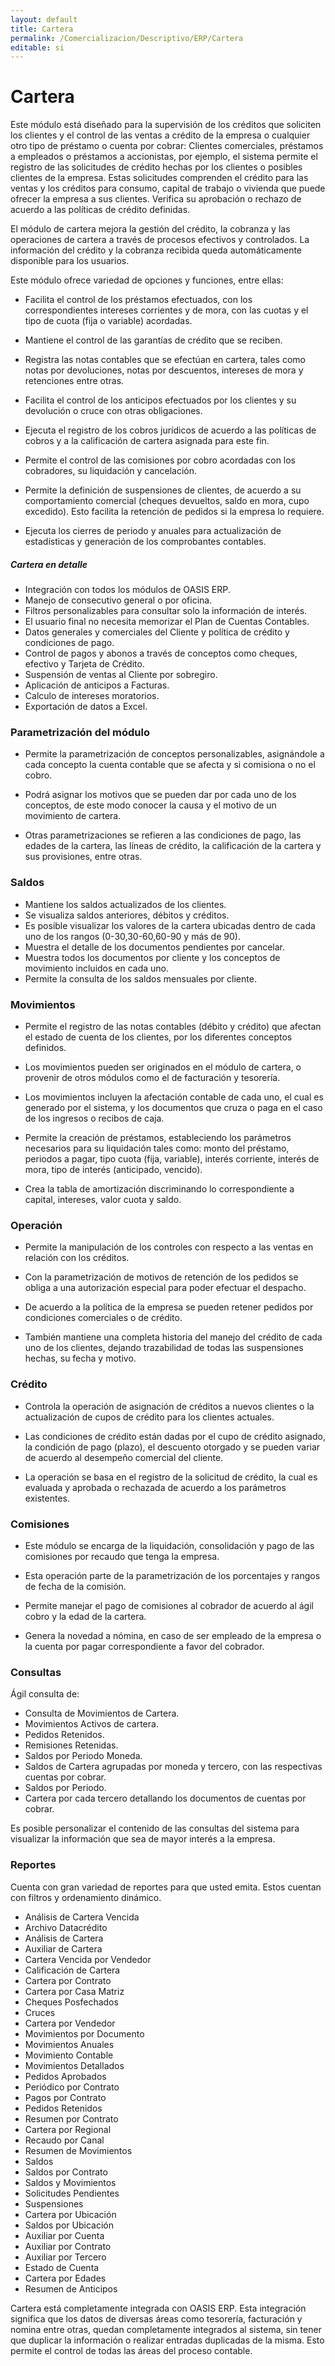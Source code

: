 ```yaml
---
layout: default
title: Cartera
permalink: /Comercializacion/Descriptivo/ERP/Cartera
editable: si
---
```


# Cartera

Este módulo está diseñado para la supervisión de los créditos que soliciten los clientes y el control de las ventas a crédito de la empresa o cualquier otro tipo de préstamo o cuenta por cobrar: Clientes comerciales, préstamos a empleados o préstamos a accionistas, por ejemplo, el sistema permite el registro de las solicitudes de crédito hechas por los clientes o posibles clientes de la empresa. Estas solicitudes comprenden el crédito para las ventas y los créditos para consumo, capital de trabajo o vivienda que puede ofrecer la empresa a sus clientes. Verifica su aprobación o rechazo de acuerdo a las políticas de crédito definidas.  

El módulo de cartera mejora la gestión del crédito, la cobranza y las operaciones de cartera a través de procesos efectivos y controlados. La información del crédito y la cobranza recibida queda automáticamente disponible para los usuarios.  

Este módulo ofrece variedad de opciones y funciones, entre ellas:

* Facilita el control de los préstamos efectuados, con los correspondientes intereses corrientes y de mora, con las cuotas y el tipo de cuota (fija o variable) acordadas.  

* Mantiene el control de las garantías de crédito que se reciben.  

* Registra las notas contables que se efectúan en cartera, tales como notas por devoluciones, notas por descuentos, intereses de mora y retenciones entre otras.  

* Facilita el control de los anticipos efectuados por los clientes y su devolución o cruce con otras obligaciones.  

* Ejecuta el registro de los cobros jurídicos de acuerdo a las políticas de cobros y a la calificación de cartera asignada para este fin.  

* Permite el control de las comisiones por cobro acordadas con los cobradores, su liquidación y cancelación.  

* Permite la definición de suspensiones de clientes, de acuerdo a su comportamiento comercial (cheques devueltos, saldo en mora, cupo excedido). Esto facilita la retención de pedidos si la empresa lo requiere.  

* Ejecuta los cierres de periodo y anuales para actualización de estadísticas y generación de los comprobantes contables.  


##### Cartera en detalle

* Integración con todos los módulos de OASIS ERP.  
* Manejo de consecutivo general o por oficina.  
* Filtros personalizables para consultar solo la información de interés.  
* El usuario final no necesita memorizar el Plan de Cuentas Contables.  
* Datos generales y comerciales del Cliente y política de crédito y condiciones de pago.  
* Control de pagos y abonos a través de conceptos como cheques, efectivo y Tarjeta de Crédito.  
* Suspensión de ventas al Cliente por sobregiro.  
* Aplicación de anticipos a Facturas.  
* Calculo de intereses moratorios.  
* Exportación de datos a Excel.  


### Parametrización del módulo

* Permite la parametrización de conceptos personalizables, asignándole a cada concepto la cuenta contable que se afecta y si comisiona o no el cobro.  

* Podrá asignar los motivos que se pueden dar por cada uno de los conceptos, de este modo conocer la causa y el motivo de un movimiento de cartera.  

* Otras parametrizaciones se refieren a las condiciones de pago, las edades de la cartera, las líneas de crédito, la calificación de la cartera y sus provisiones, entre otras.  


### Saldos

* Mantiene los saldos actualizados de los clientes.  
* Se visualiza saldos anteriores, débitos y créditos.  
* Es posible visualizar los valores de la cartera ubicadas dentro de cada uno de los rangos (0-30,30-60,60-90 y más de 90).  
* Muestra el detalle de los documentos pendientes por cancelar.  
* Muestra todos los documentos por cliente y los conceptos de movimiento incluidos en cada uno.  
* Permite la consulta de los saldos mensuales por cliente.  


### Movimientos

* Permite el registro de las notas contables (débito y crédito) que afectan el estado de cuenta de los clientes, por los diferentes conceptos definidos.  

* Los movimientos pueden ser originados en el módulo de cartera, o provenir de otros módulos como el de facturación y tesorería.  

* Los movimientos incluyen la afectación contable de cada uno, el cual es generado por el sistema, y los documentos que cruza o paga en el caso de los ingresos o recibos de caja.  

* Permite la creación de préstamos, estableciendo los parámetros necesarios para su liquidación tales como: monto del préstamo, periodos a pagar, tipo cuota (fija, variable), interés corriente, interés de mora, tipo de interés (anticipado, vencido).  

* Crea la tabla de amortización discriminando lo correspondiente a capital, intereses, valor cuota y saldo.  


### Operación

* Permite la manipulación de los controles con respecto a las ventas en relación con los créditos.  

* Con la parametrización de motivos de retención de los pedidos se obliga a una autorización especial para poder efectuar el despacho.  

* De acuerdo a la política de la empresa se pueden retener pedidos por  condiciones comerciales o de crédito.  

* También mantiene una completa historia del manejo del crédito de cada uno de los clientes, dejando trazabilidad de todas las suspensiones hechas, su fecha y motivo.  


### Crédito

* Controla la operación de asignación de créditos a nuevos clientes o la actualización de cupos de crédito para los clientes actuales.  

* Las condiciones de crédito están dadas por el cupo de crédito asignado, la condición de pago (plazo), el descuento otorgado y se pueden variar de acuerdo al desempeño comercial del cliente.  

* La operación se basa en el registro de la solicitud de crédito, la cual es evaluada y aprobada o rechazada de acuerdo a los parámetros existentes.  


### Comisiones

* Este módulo se encarga de la liquidación, consolidación y pago de las comisiones por recaudo que tenga la empresa.  

* Esta operación parte de la parametrización de los porcentajes y rangos de fecha de la comisión.  

* Permite manejar el pago de comisiones al cobrador de acuerdo al ágil cobro y la edad de la cartera.  

* Genera la novedad a nómina, en caso de ser empleado de la empresa o la cuenta por pagar correspondiente a favor del cobrador.  


### Consultas

Ágil consulta de:  

* Consulta de Movimientos de Cartera.  
* Movimientos Activos de cartera.  
* Pedidos Retenidos.  
* Remisiones Retenidas.  
* Saldos por Periodo Moneda.  
* Saldos de Cartera agrupadas por moneda y tercero, con las respectivas cuentas por cobrar.  
* Saldos por Periodo.  
* Cartera por cada tercero detallando los documentos de cuentas por cobrar.  

Es posible personalizar el contenido de las consultas del sistema para visualizar la información que sea de mayor interés a la empresa.


### Reportes

Cuenta con gran variedad de reportes para que usted emita. Estos cuentan con filtros y ordenamiento dinámico.  


* Análisis de Cartera Vencida  
* Archivo Datacrédito  
* Análisis de Cartera  
* Auxiliar de Cartera  
* Cartera Vencida por Vendedor  
* Calificación de Cartera  
* Cartera por Contrato  
* Cartera por Casa Matriz  
* Cheques Posfechados  
* Cruces  
* Cartera por Vendedor  
* Movimientos por Documento  
* Movimientos Anuales  
* Movimiento Contable  
* Movimientos Detallados  
* Pedidos Aprobados  
* Periódico por Contrato  
* Pagos por Contrato  
* Pedidos Retenidos  
* Resumen por Contrato  
* Cartera por Regional  
* Recaudo por Canal  
* Resumen de Movimientos  
* Saldos  
* Saldos por Contrato  
* Saldos y Movimientos  
* Solicitudes Pendientes  
* Suspensiones  
* Cartera por Ubicación  
* Saldos por Ubicación  
* Auxiliar por Cuenta  
* Auxiliar por Contrato  
* Auxiliar por Tercero  
* Estado de Cuenta  
* Cartera por Edades  
* Resumen de Anticipos  

Cartera está completamente integrada con OASIS ERP. Esta integración significa que los datos de diversas áreas como tesorería, facturación y nomina entre otras, quedan completamente integrados al sistema, sin tener que duplicar la información o realizar entradas duplicadas de la misma.  Esto permite el control de todas las áreas del proceso contable.  